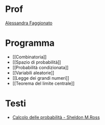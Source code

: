 # Prof
[Alessandra Faggionato](https://www1.mat.uniroma1.it/people/faggionato)

# Programma
- [[Combinatoria]]
- [[Spazio di probabilità]]
- [[Probabilità condizionata]]
- [[Variabili aleatorie]]
- [[Legge dei grandi numeri]]
- [[Teorema del limite centrale]]

# Testi
- [Calcolo delle probabilità - Sheldon M.Ross](https://books.google.it/books?id=kOvfCwAAQBAJ&lpg=PA1&ots=8qJm3jVEoM&dq=Calcolo%20delle%20probabilit%C3%A0%20sheldon&lr&hl=it&pg=PA13#v=onepage&q=Calcolo%20delle%20probabilit%C3%A0%20sheldon&f=false)
